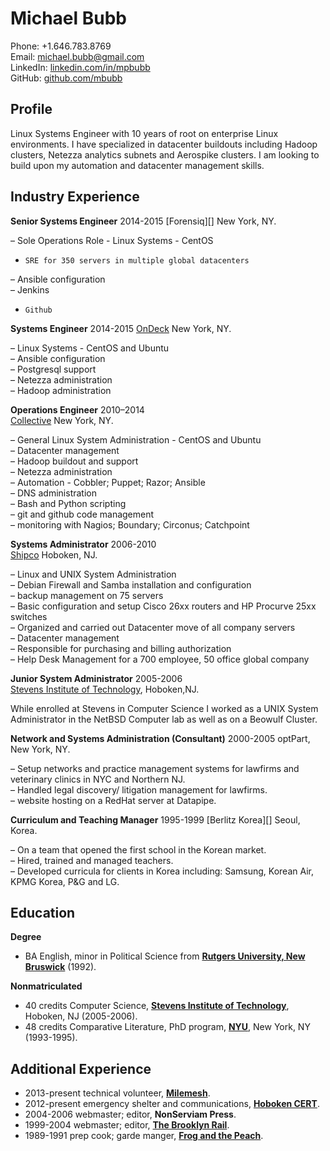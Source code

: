 Michael Bubb
=============

Phone: +1.646.783.8769    
Email: <michael.bubb@gmail.com>    
LinkedIn: [linkedin.com/in/mpbubb][]    
GitHub: [github.com/mbubb][]    


Profile
-------
Linux Systems Engineer with 10 years of root on enterprise Linux environments. I have specialized in datacenter buildouts including Hadoop clusters, Netezza analytics subnets and Aerospike clusters. I am looking to build upon my automation and datacenter management skills.


Industry Experience
-------------------

**Senior Systems Engineer** 2014-2015
[Forensiq][]  New York, NY.

–     Sole Operations Role - Linux Systems  - CentOS 
-     SRE for 350 servers in multiple global datacenters    
–     Ansible configuration     
–     Jenkins
-     Github

**Systems Engineer** 2014-2015
[OnDeck][]  New York, NY.

–     Linux Systems  - CentOS and Ubuntu    
–     Ansible configuration     
–     Postgresql support     
–     Netezza administration  
–     Hadoop administration

**Operations Engineer** 2010–2014  
[Collective][]  New York, NY.

–     General Linux System Administration - CentOS and Ubuntu    
–     Datacenter management     
–     Hadoop buildout and support     
–     Netezza administration     
–     Automation - Cobbler; Puppet; Razor; Ansible    
–     DNS administration      
–     Bash and Python scripting     
–     git and github code management     
–     monitoring with Nagios; Boundary; Circonus; Catchpoint    


**Systems Administrator** 2006-2010    
[Shipco][] Hoboken, NJ.    

–      Linux and UNIX System Administration     
–      Debian Firewall and Samba installation and configuration     
–      backup management on 75 servers     
–      Basic configuration and setup Cisco 26xx routers and HP Procurve 25xx switches     
–      Organized and carried out Datacenter move of all company servers     
–      Datacenter management     
–      Responsible for purchasing and billing authorization     
–      Help Desk Management for a 700 employee, 50 office global company     


**Junior System Administrator** 2005-2006    
[Stevens Institute of Technology][], Hoboken,NJ.     

While enrolled at Stevens in Computer Science I worked as a UNIX System Administrator in the NetBSD Computer lab as well as on a Beowulf Cluster.     


**Network and Systems Administration (Consultant)** 2000-2005
optPart, New York, NY.

– Setup networks and practice management systems for lawfirms and veterinary clinics in NYC and Northern NJ.     
– Handled legal discovery/ litigation management for lawfirms.    
– website hosting on a RedHat server at Datapipe.    

**Curriculum and Teaching Manager** 1995-1999
[Berlitz Korea][] Seoul, Korea.

–     On a team that opened the first school in the Korean market.     
–     Hired, trained and managed teachers.    
–     Developed curricula for clients in Korea including: Samsung, Korean Air, KPMG Korea, P&G and LG.    


Education
---------

**Degree**   
-    BA English, minor in Political Science from **[Rutgers University, New Bruswick][]** (1992).    

**Nonmatriculated**        
-    40 credits Computer Science, **[Stevens Institute of Technology][]**, Hoboken, NJ (2005-2006).    
-    48 credits Comparative Literature, PhD program, **[NYU][]**, New York, NY (1993-1995).     


Additional Experience
---------------------

- 2013-present technical volunteer, **[Milemesh][]**.
- 2012-present emergency shelter and communications, **[Hoboken CERT][]**.
- 2004-2006 webmaster; editor, **NonServiam Press**.
- 1999-2004 webmaster; editor, **[The Brooklyn Rail][]**.
- 1989-1991 prep cook; garde manger, **[Frog and the Peach][]**.



[linkedin.com/in/mpbubb]: https://www.linkedin.com/in/mpbubb
[github.com/mbubb]: https://github.com/mbubb
[Collective]: http://collective.com/main.html
[OnDeck]: https://www.ondeck.com/
[Shipco]: http://shipco.com/
[Berlitz, Korea]: http://berlitz.co.kr/
[Rutgers University, New Bruswick]: http://www.rutgers.edu/
[NYU]: http://www.nyu.edu/
[Stevens Institute of Technology]: http://www.stevens.edu/sit/
[The Brooklyn Rail]: http://www.brooklynrail.org/
[Milemesh]: http://www.milemesh.com/
[Hoboken CERT]: http://www.hobokencert.org/
[Frog and the Peach]: http://frogandpeach.com/
